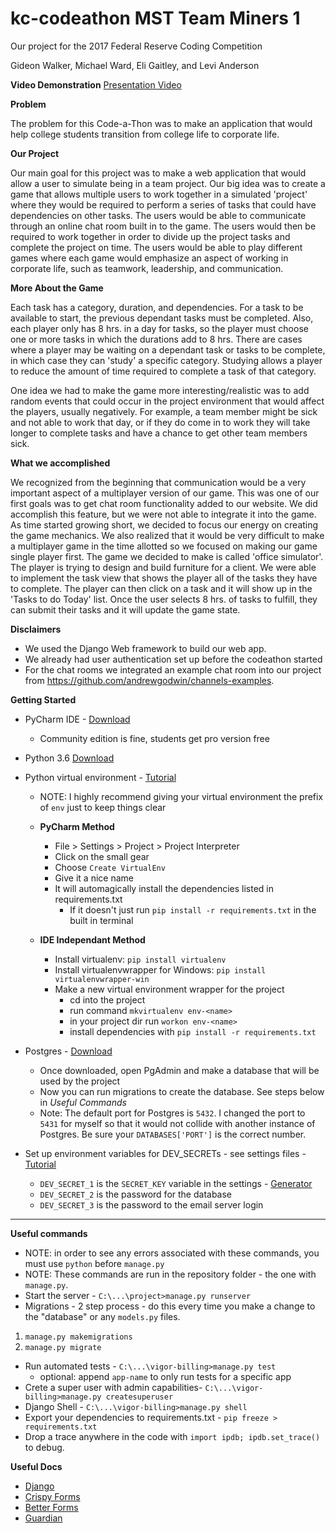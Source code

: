 # kc-codeathon MST Team Miners 1
Our project for the 2017 Federal Reserve Coding Competition

Gideon Walker, Michael Ward, Eli Gaitley, and Levi Anderson

__Video Demonstration__
[Presentation Video](https://www.youtube.com/watch?v=Of2gb3npvD4)

__Problem__

The problem for this Code-a-Thon was to make an application that 
would help college students transition from college life to corporate life.

__Our Project__

Our main goal for this project was to make a web application that would 
allow a user to simulate being in a team project. Our big idea was to create
a game that allows multiple users to work together in a simulated 'project' where
 they would be required to perform a series of tasks that could have dependencies
 on other tasks. The users would be able to communicate
through an online chat room built in to the game. The users would then be required
to work together in order to divide up the project tasks and complete the project 
on time. The users would be able to play different games where each game would 
emphasize an aspect of working in corporate life, such as teamwork, leadership,
and communication. 

__More About the Game__

Each task has a category, duration, and dependencies. For a task to be available to 
start, the previous dependant tasks must be completed. Also, each player only has 
8 hrs. in a day for tasks, so the player must choose one or more tasks in which
the durations add to 8 hrs. There are cases where a player may be waiting on a 
dependant task or tasks to be complete, in which case they can 'study' a specific
category. Studying allows a player to reduce the amount of time required to
complete a task of that category. 

One idea we had to make the game more interesting/realistic was to add random
events that could occur in the project environment that would affect the 
players, usually negatively. For example, a team member might be sick and not
able to work that day, or if they do come in to work they will take longer
to complete tasks and have a chance to get other team members sick.

__What we accomplished__

We recognized from the beginning that communication would be a very important
aspect of a multiplayer version of our game. This was one of our first goals
was to get chat room functionality added to our website. We did accomplish
this feature, but we were not able to integrate it into the game. As time
started growing short, we decided to focus our energy on creating the game 
mechanics. We also realized that it would be very difficult to make a multiplayer
game in the time allotted so we focused on making our game single player first. 
The game we decided to make is called 'office simulator'. The player is trying
to design and build furniture for a client. We were able to implement the 
task view that shows the player all of the tasks they have to complete. The player
can then click on a task and it will show up in the 'Tasks to do Today' list. 
Once the user selects 8 hrs. of tasks to fulfill, they can submit their tasks and
it will update the game state. 

__Disclaimers__

- We used the Django Web framework to build our web app.
- We already had user authentication set up before the codeathon started
- For the chat rooms we integrated an example chat room into our project 
 from https://github.com/andrewgodwin/channels-examples.

__Getting Started__
- PyCharm IDE - [Download](https://www.jetbrains.com/pycharm/download/#section=windows)
    - Community edition is fine, students get pro version free
- Python 3.6 [Download](https://www.python.org/downloads/)
- Python virtual environment - [Tutorial](http://docs.python-guide.org/en/latest/dev/virtualenvs/)
    - NOTE: I highly recommend giving your virtual environment the prefix of `env` just to keep things clear
    
    - __PyCharm Method__
        - File > Settings > Project > Project Interpreter
        - Click on the small gear
        - Choose `Create VirtualEnv`
        - Give it a nice name
        - It will automagically install the dependencies listed in requirements.txt
            - If it doesn't just run `pip install -r requirements.txt` in the built in terminal
    
    - __IDE Independant Method__
        - Install virtualenv: `pip install virtualenv`
        - Install virtualenvwrapper for Windows: `pip install virtualenvwrapper-win`
        - Make a new virtual environment wrapper for the project
            - cd into the project
            - run command `mkvirtualenv env-<name>`
            - in your project dir run `workon env-<name>`
            - install dependencies with `pip install -r requirements.txt`
    
- Postgres - [Download](https://www.enterprisedb.com/downloads/postgres-postgresql-downloads)
    - Once downloaded, open PgAdmin and make a database that will be used by the project
    - Now you can run migrations to create the database. See steps below in *Useful Commands*
    - Note: The default port for Postgres is `5432`. I changed the port to `5431` for myself 
    so that it would not collide with another instance of Postgres. Be sure your 
    `DATABASES['PORT']` is the correct number.
- Set up environment variables for DEV_SECRETs - see settings files - [Tutorial](https://www.computerhope.com/issues/ch000549.htm)
    - `DEV_SECRET_1` is the `SECRET_KEY` variable in the settings - [Generator](https://www.miniwebtool.com/django-secret-key-generator/)
    - `DEV_SECRET_2` is the password for the database
    - `DEV_SECRET_3` is the password to the email server login

---

__Useful commands__

- NOTE: in order to see any errors associated with these commands, you must use `python` before `manage.py`
- NOTE: These commands are run in the repository folder - the one with `manage.py`.
- Start the server - `C:\...\project>manage.py runserver`
- Migrations - 2 step process - do this every time you make a change to the "database" or any `models.py` files.
1. `manage.py makemigrations` 
2. `manage.py migrate`
- Run automated tests - `C:\...\vigor-billing>manage.py test` 
    - optional: append `app-name` to only run tests for a specific app
- Crete a super user with admin capabilities- `C:\...\vigor-billing>manage.py createsuperuser`
- Django Shell - `C:\...\vigor-billing>manage.py shell`
- Export your dependencies to requirements.txt - `pip freeze > requirements.txt`
- Drop a trace anywhere in the code with `import ipdb; ipdb.set_trace()` to debug.

__Useful Docs__
- [Django](https://docs.djangoproject.com/en/1.11/)
- [Crispy Forms](http://django-crispy-forms.readthedocs.io/en/latest/)
- [Better Forms](http://django-betterforms.readthedocs.io/en/latest/multiform.html)
- [Guardian](https://django-guardian.readthedocs.io/en/stable/)
